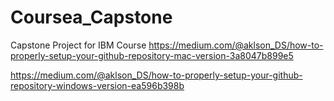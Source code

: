 # Coursea_Capstone
Capstone Project for IBM Course 
https://medium.com/@aklson_DS/how-to-properly-setup-your-github-repository-mac-version-3a8047b899e5

https://medium.com/@aklson_DS/how-to-properly-setup-your-github-repository-windows-version-ea596b398b
